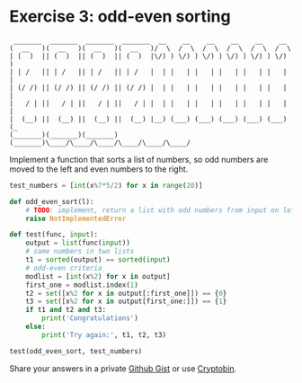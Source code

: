 # Exercise 3: odd-even sorting

```
 _______  _______  _______  _______  __    __    __    __    __    __   
(  __   )(  __   )(  __   )(  __   )/  \  /  \  /  \  /  \  /  \  /  \  
| (  )  || (  )  || (  )  || (  )  |\/) ) \/) ) \/) ) \/) ) \/) ) \/) )
| | /   || | /   || | /   || | /   |  | |   | |   | |   | |   | |   | |
| (/ /) || (/ /) || (/ /) || (/ /) |  | |   | |   | |   | |   | |   | |
|   / | ||   / | ||   / | ||   / | |  | |   | |   | |   | |   | |   | |
|  (__) ||  (__) ||  (__) ||  (__) |__) (___) (___) (___) (___) (___) (_
(_______)(_______)(_______)(_______)\____/\____/\____/\____/\____/\____/
```

Implement a function that sorts a list of numbers, so odd numbers are moved to the left and even numbers to the right.

```python
test_numbers = [int(x%7*5/2) for x in range(20)]

def odd_even_sort(l):
    # TODO: implement, return a list with odd numbers from input on left and even numbers from input on right
    raise NotImplementedError

def test(func, input):
    output = list(func(input))
    # same numbers in two lists
    t1 = sorted(output) == sorted(input)
    # odd-even criteria
    modlist = [int(x%2) for x in output]
    first_one = modlist.index(1)
    t2 = set([x%2 for x in output[:first_one]]) == {0}
    t3 = set([x%2 for x in output[first_one:]]) == {1}
    if t1 and t2 and t3:
        print('Congratulations')
    else:
        print('Try again:', t1, t2, t3)

test(odd_even_sort, test_numbers)
```

Share your answers in a private [Github Gist](https://gist.github.com/) or use [Cryptobin](https://cryptobin.co/).
